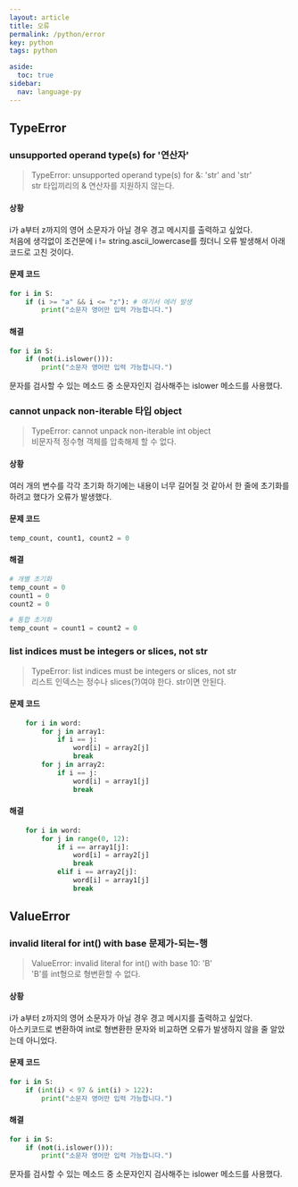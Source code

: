 ```yaml
---
layout: article
title: 오류
permalink: /python/error
key: python
tags: python

aside:
  toc: true
sidebar:
  nav: language-py
---
```

<!--more-->
## TypeError  
### unsupported operand type(s) for '연산자'  
> TypeError: unsupported operand type(s) for &: 'str' and 'str'  
str 타입끼리의 & 연산자를 지원하지 않는다.  

#### 상황
i가 a부터 z까지의 영어 소문자가 아닐 경우 경고 메시지를 출력하고 싶었다.  
처음에 생각없이 조건문에 i != string.ascii_lowercase를 줬더니 오류 발생해서 아래 코드로 고친 것이다.  

#### 문제 코드
```python
for i in S:
    if (i >= "a" && i <= "z"): # 여기서 에러 발생
        print("소문자 영어만 입력 가능합니다.")
```

#### 해결  
```python
for i in S:
    if (not(i.islower())):
        print("소문자 영어만 입력 가능합니다.")
```  
문자를 검사할 수 있는 메소드 중 소문자인지 검사해주는 islower 메소드를 사용했다.

### cannot unpack non-iterable 타입 object  
> TypeError: cannot unpack non-iterable int object  
비문자적 정수형 객체를 압축해제 할 수 없다.  

#### 상황  
여러 개의 변수를 각각 초기화 하기에는 내용이 너무 길어질 것 같아서 한 줄에 초기화를 하려고 했다가 오류가 발생했다.  

#### 문제 코드  
```python
temp_count, count1, count2 = 0
```  

#### 해결  
```python
# 개별 초기화
temp_count = 0
count1 = 0
count2 = 0

# 통합 초기화
temp_count = count1 = count2 = 0
``` 

### list indices must be integers or slices, not str  
> TypeError: list indices must be integers or slices, not str  
리스트 인덱스는 정수나 slices(?)여야 한다. str이면 안된다.

#### 문제 코드  
```python
    for i in word:
        for j in array1:
            if i == j:
                word[i] = array2[j]
                break
        for j in array2:
            if i == j:
                word[i] = array1[j]
                break
```  

#### 해결  
```python
    for i in word:
        for j in range(0, 12):
            if i == array1[j]:
                word[i] = array2[j]
                break
            elif i == array2[j]:
                word[i] = array1[j]
                break
```  

## ValueError  
### invalid literal for int() with base 문제가-되는-행  
> ValueError: invalid literal for int() with base 10: 'B'  
'B'를 int형으로 형변환할 수 없다.  

#### 상황  
i가 a부터 z까지의 영어 소문자가 아닐 경우 경고 메시지를 출력하고 싶었다.  
아스키코드로 변환하여 int로 형변환한 문자와 비교하면 오류가 발생하지 않을 줄 알았는데 아니었다.  

#### 문제 코드
```python
for i in S:
    if (int(i) < 97 & int(i) > 122):
        print("소문자 영어만 입력 가능합니다.")
```  

#### 해결  
```python
for i in S:
    if (not(i.islower())):
        print("소문자 영어만 입력 가능합니다.")
```  
문자를 검사할 수 있는 메소드 중 소문자인지 검사해주는 islower 메소드를 사용했다.
